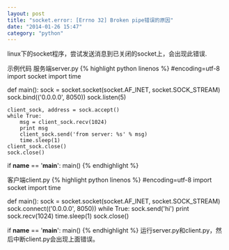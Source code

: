 ```yaml
---
layout: post
title: "socket.error: [Errno 32] Broken pipe错误的原因"
date: "2014-01-26 15:47"
category: "python"
---
```


linux下的socket程序，尝试发送消息到已关闭的socket上，会出现此错误.
 
示例代码
服务端server.py
{% highlight python linenos %}
#encoding=utf-8
import socket
import time
 
 
def main():
    sock = socket.socket(socket.AF_INET, socket.SOCK_STREAM)
    sock.bind(('0.0.0.0', 8050))
    sock.listen(5)
 
    client_sock, address = sock.accept()
    while True:
        msg = client_sock.recv(1024)
        print msg
        client_sock.send('from server: %s' % msg)
        time.sleep(1)
    client_sock.close()
    sock.close()
 
 
if __name__ == '__main__':
    main()
{% endhighlight %}
 
客户端client.py
{% highlight python linenos %}
#encoding=utf-8
import socket
import time
 
 
def main():
    sock = socket.socket(socket.AF_INET, socket.SOCK_STREAM)
    sock.connect(('0.0.0.0', 8050))
    while True:
        sock.send('hi')
        print sock.recv(1024)
        time.sleep(1)
    sock.close()
 
 
if __name__ == '__main__':
    main()
{% endhighlight %}
运行server.py和client.py，然后中断client.py会出现上面错误。

